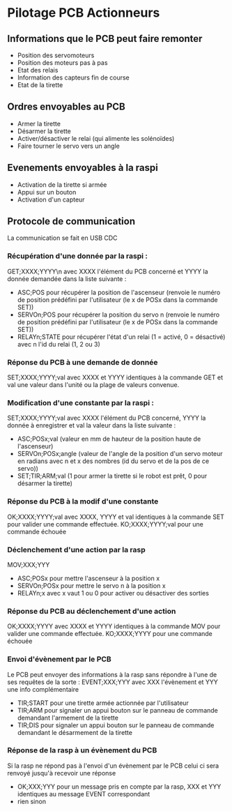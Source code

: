 # Pilotage PCB Actionneurs

## Informations que le PCB peut faire remonter
- Position des servomoteurs
- Position des moteurs pas à pas
- Etat des relais
- Information des capteurs fin de course
- Etat de la tirette
## Ordres envoyables au PCB
- Armer la tirette
- Désarmer la tirette
- Activer/désactiver le relai (qui alimente les solénoïdes)
- Faire tourner le servo vers un angle
## Evenements envoyables à la raspi
- Activation de la tirette si armée
- Appui sur un bouton
- Activation d'un capteur
## Protocole de communication
La communication se fait en USB CDC
### Récupération d'une donnée par la raspi :
GET;XXXX;YYYY\n avec XXXX l'élément du PCB concerné et YYYY la donnée demandée dans la liste suivante :
- ASC;POS pour récupérer la position de l'ascenseur (renvoie le numéro de position prédéfini par l'utilisateur (le x de POSx dans la commande SET))
- SERVOn;POS pour récupérer la position du servo n (renvoie le numéro de position prédéfini par l'utilisateur (le x de POSx dans la commande SET))
- RELAYn;STATE pour récupérer l'état d'un relai (1 = activé, 0 = désactivé) avec n l'id du relai (1, 2 ou 3)
### Réponse du PCB à une demande de donnée
SET;XXXX;YYYY;val avec XXXX et YYYY identiques à la commande GET et val une valeur dans l'unité ou la plage de valeurs convenue.
### Modification d'une constante par la raspi :
SET;XXXX;YYYY;val avec XXXX l'élément du PCB concerné, YYYY la donnée à enregistrer et val la valeur dans la liste suivante :
- ASC;POSx;val (valeur en mm de hauteur de la position haute de l'ascenseur)
- SERVOn;POSx;angle (valeur de l'angle de la position d'un servo moteur en radians avec n et x des nombres (id du servo et de la pos de ce servo))
- SET;TIR;ARM;val (1 pour armer la tirette si le robot est prêt, 0 pour désarmer la tirette)
### Réponse du PCB à la modif d'une constante
OK;XXXX;YYYY;val avec XXXX, YYYY et val identiques à la commande SET pour valider une commande effectuée.
KO;XXXX;YYYY;val pour une commande échouée
### Déclenchement d'une action par la rasp
MOV;XXX;YYY
- ASC;POSx pour mettre l'ascenseur à la position x
- SERVOn;POSx pour mettre le servo n à la position x
- RELAYn;x avec x vaut 1 ou 0 pour activer ou désactiver des sorties
### Réponse du PCB au déclenchement d'une action
OK;XXXX;YYYY avec XXXX et YYYY identiques à la commande MOV pour valider une commande effectuée.
KO;XXXX;YYYY pour une commande échouée
### Envoi d'évènement par le PCB
Le PCB peut envoyer des informations à la rasp sans répondre à l'une de ses requêtes de la sorte :
EVENT;XXX;YYY avec XXX l'évènement et YYY une info complémentaire
- TIR;START pour une tirette armée actionnée par l'utilisateur
- TIR;ARM pour signaler un appui bouton sur le panneau de commande demandant l'armement de la tirette
- TIR;DIS pour signaler un appui bouton sur le panneau de commande demandant le désarmement de la tirette
### Réponse de la rasp à un évènement du PCB
Si la rasp ne répond pas à l'envoi d'un évènement par le PCB celui ci sera renvoyé jusqu'à recevoir une réponse
- OK;XXX;YYY pour un message pris en compte par la rasp, XXX et YYY identiques au message EVENT correspondant
- rien sinon